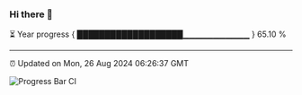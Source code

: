 ### Hi there 👋

⏳ Year progress { ███████████████████▁▁▁▁▁▁▁▁▁▁▁ } 65.10 %

---

⏰ Updated on Mon, 26 Aug 2024 06:26:37 GMT

![Progress Bar CI](https://github.com/liununu/liununu/workflows/Progress%20Bar%20CI/badge.svg)
